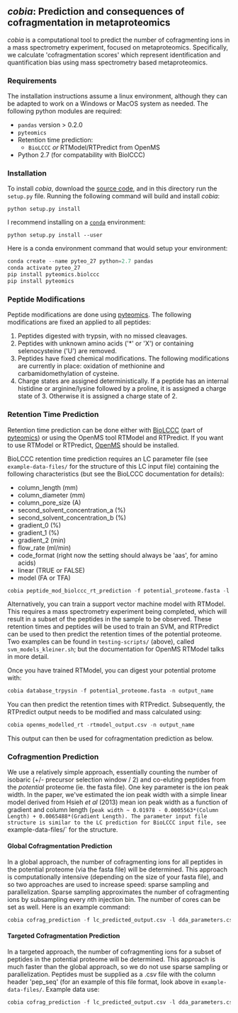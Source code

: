 ## *cobia*: Prediction and consequences of cofragmentation in metaproteomics

*cobia* is a computational tool to predict the number of cofragmenting ions in a mass spectrometry experiment, focused on metaproteomics. Specifically, we calculate 'cofragmentation scores' which represent identification and quantification bias using mass spectrometry based metaproteomics.

### Requirements

The installation instructions assume a linux environment, although they can be adapted to work on a Windows or MacOS system as needed. The following python modules are required:

* `pandas` version > 0.2.0
* `pyteomics`
* Retention time prediction:
  - `BioLCCC` *or* RTModel/RTPredict from OpenMS
* Python 2.7 (for compatability with BiolCCC)

### Installation

To install *cobia*, download the [source code](https://github.com/bertrand-lab/cobia/archive/master.zip), and in this directory run the
`setup.py` file. Running the following command will build and install *cobia*:

`python setup.py install`

I recommend installing on a [`conda`](https://conda.io/docs/) environment:

`python setup.py install --user`

Here is a conda environment command that would setup your environment:

```python
conda create --name pyteo_27 python=2.7 pandas
conda activate pyteo_27
pip install pyteomics.biolccc
pip install pyteomics
```

### Peptide Modifications

Peptide modifications are done using [pyteomics](https://pyteomics.readthedocs.io/en/latest/). The following modifications are fixed an applied to all peptides:

1) Peptides digested with trypsin, with no missed cleavages. 
2) Peptides with unknown amino acids ('\*' or 'X') or containing selenocysteine ('U') are removed.
3) Peptides have fixed chemical modifications. The following modifications are currently in place: oxidation of methionine and carbamidomethylation of cysteine.
4) Charge states are assigned deterministically. If a peptide has an internal histidine or arginine/lysine followed by a proline, it is assigned a charge state of 3. Otherwise it is assigned a charge state of 2.

### Retention Time Prediction

Retention time prediction can be done either with [BioLCCC](http://theorchromo.ru/docs/) (part of [pyteomics](https://pyteomics.readthedocs.io/en/latest/)) or using the OpenMS tool RTModel and RTPredict. If you want to use RTModel or RTPredict, [OpenMS](https://www.openms.de/) should be installed.

BioLCCC retention time prediction requires an LC parameter file (see `example-data-files/` for the structure of this LC input file) containing the following characteristics (but see the BioLCCC documentation for details):

* column_length (mm) 
* column_diameter (mm)
* column_pore_size (A)
* second_solvent_concentration_a (%)
* second_solvent_concentration_b (%)
* gradient_0 (%)
* gradient_1 (%) 
* gradient_2 (min)
* flow_rate (ml/min)
* code_format (right now the setting should always be 'aas', for amino acids)
* linear (TRUE or FALSE)
* model (FA or TFA)

```python
cobia peptide_mod_biolccc_rt_prediction -f potential_proteome.fasta -l lc_parameter_file.csv -g custom_gradient_file.csv -n output_name
```

Alternatively, you can train a support vector machine model with RTModel. This requires a mass spectrometry experiment being completed, which will result in a subset of the peptides in the sample to be observed. These retention times and peptides will be used to train an SVM, and RTPredict can be used to then predict the retention times of the potential proteome. Two examples can be found in `testing-scripts/` (above), called `svm_models_kleiner.sh`; but the documentation for OpenMS RTModel talks in more detail. 

Once you have trained RTModel, you can digest your potential protome with:

```python
cobia database_trpysin -f potential_proteome.fasta -n output_name
```

You can then predict the retention times with RTPredict. Subsequently, the RTPredict output needs to be modified and mass calculated using:

```python
cobia openms_modelled_rt -rtmodel_output.csv -n output_name
```

This output can then be used for cofragmentation prediction as below. 

### Cofragmention Prediction

We use a relatively simple approach, essentially counting the number of isobaric (+/- precursor selection window / 2) and co-eluting peptides from the *potential*  proteome (ie. the fasta file). One key parameter is the ion peak width. In the paper, we've estimated the ion peak width with a simple linear model derived from Hsieh *et al* (2013) mean ion peak width as a function of gradient and column length (`peak width ~ 0.01978 - 0.0005563*(Column Length) + 0.0065488*(Gradient Length). The parameter input file structure is similar to the LC prediction for BioLCCC input file, see `example-data-files/` for the structure.

#### Global Cofragmentation Prediction

In a global approach, the number of cofragmenting ions for all peptides in the potential proteome (via the fasta file) will be determined. This approach is computationally intensive (depending on the size of your fasta file), and so two approaches are used to increase speed: sparse sampling and parallelization. Sparse sampling approximates the number of cofragmenting ions by subsampling every *n*th injection bin. The number of cores can be set as well. Here is an example command:

```python
cobia cofrag_prediction -f lc_predicted_output.csv -l dda_parameters.csv -output_name --global global
```

#### Targeted Cofragmentation Prediction

In a targeted approach, the number of cofragmenting ions for a subset of peptides in the potential proteome will be determined. This approach is much faster than the global approach, so we do not use sparse sampling or parallelization. Peptides must be supplied as a .csv file with the column header 'pep_seq' (for an example of this file format, look above in `example-data-files/`. Example data use:

```python
cobia cofrag_prediction -f lc_predicted_output.csv -l dda_parameters.csv -n output_name --global targeted -t target_peps.csv
```
